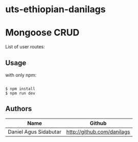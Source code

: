 # uts-ethiopian-danilags

# Mongoose CRUD
List of user routes:


## Usage
with only npm:

```

$ npm install
$ npm run dev

```
## Authors
| Name                  | Github                     |
| --------------------- | -------------------------- |
| Daniel Agus Sidabutar | http://github.com/danilags |
